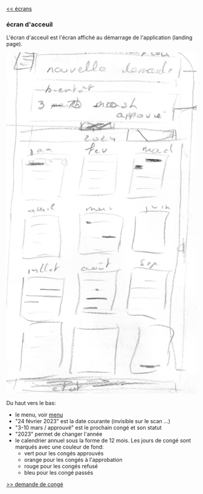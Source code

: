 [<< écrans](./2-2-ecrans.md)

### écran d'acceuil ###

L'écran d'acceuil est l'écran affiché au démarrage de l'application (landing page).

![écran d'accueil](./images/ecran-accueil.png)

Du haut vers le bas:
- le menu, voir [menu](./2-2-c-1-menu.md)
- "24 février 2023" est la date courante (invisible sur le scan ...)
- "3-10 mars / approuvé" est le prochain congé et son statut
- "2023" permet de changer l'année
- le calendrier annuel sous la forme de 12 mois. Les jours de congé sont marqués avec une couleur de fond:
    - vert pour les congés approuvés
    - orange pour les congés à l'approbation
    - rouge pour les congés refusé
    - bleu pour les congé passés

[>> demande de congé](./2-2-2-demande-de-conge.md)